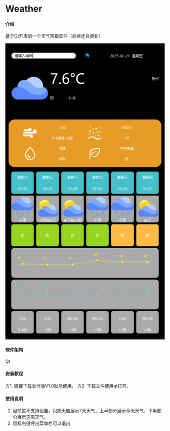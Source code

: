 # Weather

#### 介绍
基于Qt开发的一个天气预报软件（后续还会更新）

![输入图片说明](images/weather-0/KUWY%5BAH%7B~WK%5DPUVM~O%25CE%25Q.png)

#### 软件架构
Qt


#### 安装教程

方1.  直接下载发行版V1.0就能使用。
方2.  下载文件使用qt打开。
#### 使用说明

1.  目前暂不支持设置，只能无脑展示7天天气，上半部分展示今天天气，下半部分展示这周天气。
2.  鼠标右键呼出菜单栏可以退出
